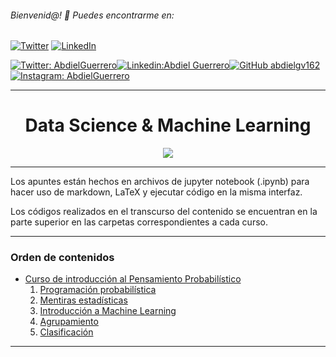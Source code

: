 ###### Bienvenid@! :purple_heart: Puedes encontrarme en: 
[![Twitter](https://user-images.githubusercontent.com/282759/84680160-40c90c80-af00-11ea-8390-bb86858c5fa5.png)](https://twitter.com/AbdielGuerrer20) [![LinkedIn](https://user-images.githubusercontent.com/282759/84680162-4161a300-af00-11ea-912c-8f32e5cc1676.png)](https://www.linkedin.com/in/abdiel-guerrero-360a39195/)

[![Twitter: AbdielGuerrero](https://img.shields.io/twitter/follow/AbdielGuerrer20?style=social)](https://twitter.com/AbdielGuerrer20)[![Linkedin:Abdiel Guerrero](https://img.shields.io/badge/-AbdielGuerrero-blue?style=flat-square&logo=Linkedin&logoColor=white&link=https://www.linkedin.com/in/abdiel-guerrero-360a39195/)](https://www.linkedin.com/in/abdiel-guerrero-360a39195/)[![GitHub abdielgv162](https://img.shields.io/github/followers/abdielgv162?label=follow&style=social)](https://github.com/abdielgv162)[![Instagram: AbdielGuerrero](https://img.shields.io/badge/-abdielgv162-blue?style=flat-square&logo=Instagram&logoColor=white&link=https://www.instagram.com/abdielgv162/)](https://www.instagram.com/abdielgv162/)

---

<div align="Center"><h1> Data Science & Machine Learning </h1></div>
<div align="center">
    <img src="https://hackernoon.com/images/1812u304h.gif">
</div>

---

Los apuntes están hechos en archivos de jupyter notebook (.ipynb) para hacer uso de markdown, LaTeX y ejecutar código en la misma interfaz.

Los códigos realizados en el transcurso del contenido se encuentran en la parte superior en las carpetas correspondientes a cada curso.

---

### Orden de contenidos

-  [Curso de introducción al Pensamiento Probabilístico](#)
    1. [Programación probabilística](#)
    2. [Mentiras estadísticas](#) 
    3. [Introducción a Machine Learning](#)
    4. [Agrupamiento](#)
    5. [Clasificación](#)

---